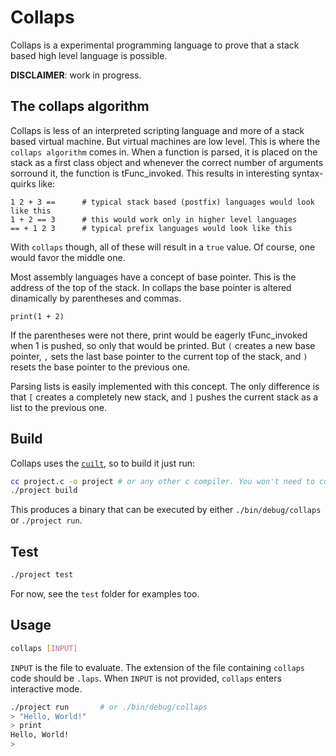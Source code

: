 # Collaps

Collaps is a experimental programming language to prove that a stack based high level language is possible.

**DISCLAIMER**: work in progress.

## The collaps algorithm

Collaps is less of an interpreted scripting language and more of a stack based virtual machine.
But virtual machines are low level. This is where the `collaps algorithm` comes in.
When a function is parsed, it is placed on the stack as a first class object and whenever the correct number of arguments
sorround it, the function is tFunc_invoked. This results in interesting syntax-quirks like:

```collaps
1 2 + 3 ==      # typical stack based (postfix) languages would look like this
1 + 2 == 3      # this would work only in higher level languages
== + 1 2 3      # typical prefix languages would look like this
```

With `collaps` though, all of these will result in a `true` value. Of course, one would favor the middle one.

Most assembly languages have a concept of base pointer. This is the address of the top of the stack.
In collaps the base pointer is altered dinamically by parentheses and commas.

```collaps
print(1 + 2)
```

If the parentheses were not there, print would be eagerly tFunc_invoked when 1 is pushed, so only that would be printed.
But `(` creates a new base pointer, `,` sets the last base pointer to the current top of the stack,
and `)` resets the base pointer to the previous one.

Parsing lists is easily implemented with this concept. The only difference is that `[` creates a completely new stack,
and `]` pushes the current stack as a list to the previous one.

## Build

Collaps uses the [`cuilt`](https://github.com/coddra/cuilt), so to build it just run:

```sh
cc project.c -o project # or any other c compiler. You won't need to compile `project.c` ever again
./project build
```

This produces a binary that can be executed by either `./bin/debug/collaps` or `./project run`.

## Test

```sh
./project test
```

For now, see the `test` folder for examples too.

## Usage

```sh
collaps [INPUT]
```

`INPUT` is the file to evaluate. The extension of the file containing `collaps` code should be `.laps`.
When `INPUT` is not provided, `collaps` enters interactive mode.

```sh
./project run       # or ./bin/debug/collaps
> "Hello, World!"
> print
Hello, World!
>
```
